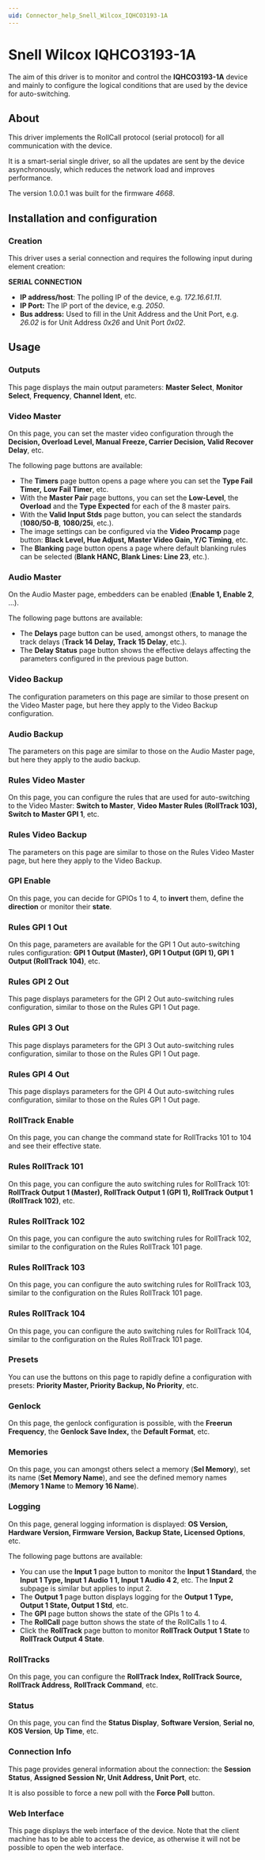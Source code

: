 ```yaml
---
uid: Connector_help_Snell_Wilcox_IQHCO3193-1A
---
```


# Snell Wilcox IQHCO3193-1A

The aim of this driver is to monitor and control the **IQHCO3193-1A** device and mainly to configure the logical conditions that are used by the device for auto-switching.

## About

This driver implements the RollCall protocol (serial protocol) for all communication with the device.

It is a smart-serial single driver, so all the updates are sent by the device asynchronously, which reduces the network load and improves performance.

The version 1.0.0.1 was built for the firmware *4668*.

## Installation and configuration

### Creation

This driver uses a serial connection and requires the following input during element creation:

**SERIAL CONNECTION**

- **IP address/host**: The polling IP of the device, e.g. *172.16.61.11*.
- **IP Port:** The IP port of the device, e.g. *2050*.
- **Bus address:** Used to fill in the Unit Address and the Unit Port, e.g. *26.02* is for Unit Address *0x26* and Unit Port *0x02*.

## Usage

### Outputs

This page displays the main output parameters: **Master Select**, **Monitor Select**, **Frequency**, **Channel Ident**, etc.

### Video Master

On this page, you can set the master video configuration through the **Decision, Overload Level, Manual Freeze, Carrier Decision, Valid Recover Delay**, etc.

The following page buttons are available:

- The **Timers** page button opens a page where you can set the **Type Fail Timer,** **Low Fail Timer**, etc.
- With the **Master Pair** page buttons, you can set the **Low-Level**, the **Overload** and the **Type Expected** for each of the 8 master pairs.
- With the **Valid Input Stds** page button, you can select the standards (**1080/50-B**, **1080/25i**, etc.).
- The image settings can be configured via the **Video Procamp** page button: **Black Level, Hue Adjust, Master Video Gain, Y/C Timing**, etc.
- The **Blanking** page button opens a page where default blanking rules can be selected (**Blank HANC, Blank Lines: Line 23**, etc.).

### Audio Master

On the Audio Master page, embedders can be enabled (**Enable 1, Enable 2**, ...).

The following page buttons are available:

- The **Delays** page button can be used, amongst others, to manage the track delays (**Track 14 Delay,** **Track 15 Delay**, etc.).
- The **Delay Status** page button shows the effective delays affecting the parameters configured in the previous page button.

### Video Backup

The configuration parameters on this page are similar to those present on the Video Master page, but here they apply to the Video Backup configuration.

### Audio Backup

The parameters on this page are similar to those on the Audio Master page, but here they apply to the audio backup.

### Rules Video Master

On this page, you can configure the rules that are used for auto-switching to the Video Master: **Switch to Master**, **Video Master Rules (RollTrack 103), Switch to Master GPI 1**, etc.

### Rules Video Backup

The parameters on this page are similar to those on the Rules Video Master page, but here they apply to the Video Backup.

### GPI Enable

On this page, you can decide for GPIOs 1 to 4, to **invert** them, define the **direction** or monitor their **state**.

### Rules GPI 1 Out

On this page, parameters are available for the GPI 1 Out auto-switching rules configuration: **GPI 1 Output (Master), GPI 1 Output (GPI 1), GPI 1 Output (RollTrack 104)**, etc.

### Rules GPI 2 Out

This page displays parameters for the GPI 2 Out auto-switching rules configuration, similar to those on the Rules GPI 1 Out page.

### Rules GPI 3 Out

This page displays parameters for the GPI 3 Out auto-switching rules configuration, similar to those on the Rules GPI 1 Out page.

### Rules GPI 4 Out

This page displays parameters for the GPI 4 Out auto-switching rules configuration, similar to those on the Rules GPI 1 Out page.

### RollTrack Enable

On this page, you can change the command state for RollTracks 101 to 104 and see their effective state.

### Rules RollTrack 101

On this page, you can configure the auto switching rules for RollTrack 101: **RollTrack Output 1 (Master), RollTrack Output 1 (GPI 1), RollTrack Output 1 (RollTrack 102)**, etc.

### Rules RollTrack 102

On this page, you can configure the auto switching rules for RollTrack 102, similar to the configuration on the Rules RollTrack 101 page.

### Rules RollTrack 103

On this page, you can configure the auto switching rules for RollTrack 103, similar to the configuration on the Rules RollTrack 101 page.

### Rules RollTrack 104

On this page, you can configure the auto switching rules for RollTrack 104, similar to the configuration on the Rules RollTrack 101 page.

### Presets

You can use the buttons on this page to rapidly define a configuration with presets: **Priority Master, Priority Backup, No Priority**, etc.

### Genlock

On this page, the genlock configuration is possible, with the **Freerun Frequency**, the **Genlock Save Index,** the **Default Format**, etc.

### Memories

On this page, you can amongst others select a memory (**Sel Memory**), set its name (**Set Memory Name**), and see the defined memory names (**Memory 1 Name** to **Memory 16 Name**).

### Logging

On this page, general logging information is displayed: **OS Version, Hardware Version, Firmware Version, Backup State, Licensed Options**, etc.

The following page buttons are available:

- You can use the **Input 1** page button to monitor the **Input 1 Standard**, the **Input 1 Type, Input 1 Audio 1 1, Input 1 Audio 4 2**, etc. The **Input 2** subpage is similar but applies to input 2.
- The **Output 1** page button displays logging for the **Output 1 Type, Output 1 State, Output 1 Std**, etc.
- The **GPI** page button shows the state of the GPIs 1 to 4.
- The **RollCall** page button shows the state of the RollCalls 1 to 4.
- Click the **RollTrack** page button to monitor **RollTrack Output 1** **State** to **RollTrack Output 4 State**.

### RollTracks

On this page, you can configure the **RollTrack Index, RollTrack Source, RollTrack Address,** **RollTrack Command**, etc.

### Status

On this page, you can find the **Status Display**, **Software Version**, **Serial no**, **KOS Version**, **Up Time**, etc.

### Connection Info

This page provides general information about the connection: the **Session Status**, **Assigned Session Nr, Unit Address, Unit Port**, etc.

It is also possible to force a new poll with the **Force Poll** button.

### Web Interface

This page displays the web interface of the device. Note that the client machine has to be able to access the device, as otherwise it will not be possible to open the web interface.
